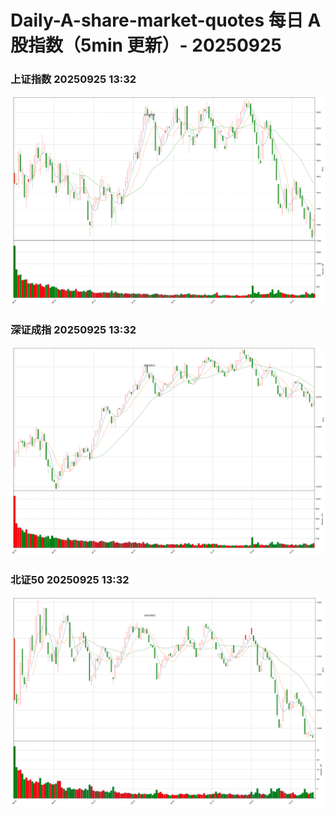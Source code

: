 
# Daily-A-share-market-quotes 每日 A 股指数（5min 更新）- 20250925

### 上证指数 20250925 13:32
![](./fig/2025/9/20250925-sh000001.png)

### 深证成指 20250925 13:32
![](./fig/2025/9/20250925-sz399001.png)

### 北证50 20250925 13:32
![](./fig/2025/9/20250925-bj899050.png)
